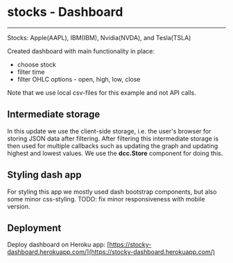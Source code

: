 # stocks - Dashboard

---
Stocks: Apple(AAPL), IBM(IBM), Nvidia(NVDA), and Tesla(TSLA) 

Created dashboard with main functionality in place: 

- choose stock 
- filter time 
- filter OHLC options - open, high, low, close

Note that we use local csv-files for this example and not API calls. 

## Intermediate storage

In this update we use the client-side storage, i.e. the user's browser for storing JSON data after filtering. After filtering this intermediate storage is then used for multiple callbacks such as updating the graph and updating highest and lowest values. We use the **dcc.Store** component for doing this.

## Styling dash app

For styling this app we mostly used dash bootstrap components, but also some minor css-styling. TODO: fix minor responsiveness with mobile version.

## Deployment

Deploy dashboard on Heroku app: 
[https://stocky-dashboard.herokuapp.com/](https://stocky-dashboard.herokuapp.com/)